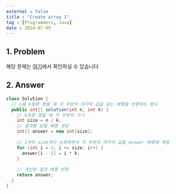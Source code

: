 ```yaml
---
external : false
title : "Create array 1"
tag : [Programmers, Java]
date : 2024-07-09
---
```


## 1. Problem

해당 문제는 [여기](https://school.programmers.co.kr/learn/courses/30/lessons/181901)에서 확인하실 수 있습니다

## 2. Answer

```java
class Solution {
  // n을 k등분 했을 때 각 부분의 마지막 값을 담는 배열을 반환하는 함수
  public int[] solution(int n, int k) {
    // k등분 했을 때 각 부분의 크기
    int size = n / k;
    // 결과를 담을 배열 생성
    int[] answer = new int[size];
    
    // 1부터 size까지 순회하면서 각 부분의 마지막 값을 answer 배열에 채움
    for (int i = 1; i <= size; i++) {
      answer[i - 1] = i * k;
    }
    
    // 계산된 결과 배열 반환
    return answer;
  }
}
```
